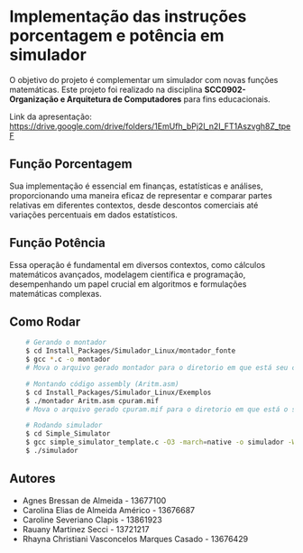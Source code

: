 # Implementação das instruções porcentagem e potência em simulador
O objetivo do projeto é complementar um simulador com novas funções matemáticas.
Este projeto foi realizado na disciplina **SCC0902- Organização e Arquitetura de Computadores** para fins educacionais.

Link da apresentação: https://drive.google.com/drive/folders/1EmUfh_bPj2l_n2I_FT1Aszvgh8Z_tpeF

## Função Porcentagem
Sua implementação é essencial em finanças, estatísticas e análises, proporcionando uma maneira eficaz de representar e comparar partes relativas em diferentes contextos, desde descontos comerciais até variações percentuais em dados estatísticos.

## Função Potência
Essa operação é fundamental em diversos contextos, como cálculos matemáticos avançados, modelagem científica e programação, desempenhando um papel crucial em algoritmos e formulações matemáticas complexas.

## Como Rodar

```bash
    # Gerando o montador
    $ cd Install_Packages/Simulador_Linux/montador_fonte
    $ gcc *.c -o montador
    # Mova o arquivo gerado montador para o diretorio em que está seu código assembly (Install_Packages/Simulador_Linux/Exemplos)
```

```bash
    # Montando código assembly (Aritm.asm)
    $ cd Install_Packages/Simulador_Linux/Exemplos
    $ ./montador Aritm.asm cpuram.mif
    # Mova o arquivo gerado cpuram.mif para o diretorio em que está o simple simulator (Simple_Simulator)
```

```bash
    # Rodando simulador
    $ cd Simple_Simulator
    $ gcc simple_simulator_template.c -O3 -march=native -o simulador -Wall -lm
    $ ./simulador
```

## Autores
- Agnes Bressan de Almeida - 13677100
- Carolina Elias de Almeida Américo - 13676687
- Caroline Severiano Clapis - 13861923
- Rauany Martinez Secci - 13721217
- Rhayna Christiani Vasconcelos Marques Casado - 13676429
